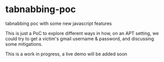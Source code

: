 # tabnabbing-poc
tabnabbing poc with some new javascript features


This is just a PoC to explore different ways in how, on an APT setting, we could try to get a victim's gmail username & password,
and discussing some mitigations.


This is a work in progress, a live demo will be added soon
